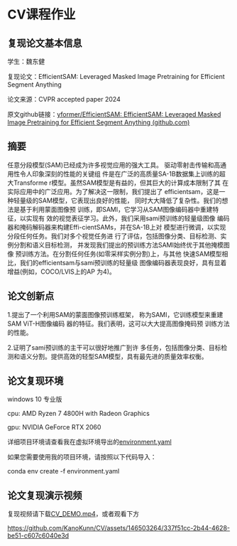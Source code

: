 # CV课程作业

## 复现论文基本信息  

学生：魏东健

复现论文：EfficientSAM: Leveraged Masked Image Pretraining for Efficient Segment Anything

论文来源：CVPR accepted paper 2024 

原文github链接：[yformer/EfficientSAM: EfficientSAM: Leveraged Masked Image Pretraining for Efficient Segment Anything (github.com)](https://github.com/yformer/EfficientSAM?tab=readme-ov-file)

## 摘要

任意分段模型(SAM)已经成为许多视觉应用的强大工具。 驱动零射击传输和高通用性令人印象深刻的性能的关键组 件是在广泛的高质量SA-1B数据集上训练的超大Transforme r模型。虽然SAM模型是有益的，但其巨大的计算成本限制了其 在实际应用中的广泛应用。为了解决这一限制，我们提出了 efficientsam，这是一种轻量级的SAM模型，它表现出良好的性能， 同时大大降低了复杂性。我们的想法是基于利用蒙面图像预 训练，即SAMI，它学习从SAM图像编码器中重建特征，以实现有 效的视觉表征学习。此外，我们采用sami预训练的轻量级图像 编码器和掩码解码器来构建Effi-cientSAMs，并在SA-1B上对 模型进行微调，以实现分段任何任务。我们对多个视觉任务进 行了评估，包括图像分类、目标检测、实例分割和语义目标检测， 并发现我们提出的预训练方法SAMI始终优于其他掩模图像 预训练方法。在分割任何任务(如零采样实例分割)上，与其他 快速SAM模型相比，我们的efficientsam与sami预训练的轻量级 图像编码器表现良好，具有显着增益(例如，COCO/LVIS上的AP 为4)。

## 论文创新点

1.提出了一个利用SAM的蒙面图像预训练框架， 称为SAMI，它训练模型来重建SAM ViT-H图像编码 器的特征。我们表明，这可以大大提高图像掩码预 训练方法的性能。

2.证明了sami预训练的主干可以很好地推广到许 多任务，包括图像分类、目标检测和语义分割。提供高效的轻型SAM模型，具有最先进的质量效率权衡。

## 论文复现环境

windows 10 专业版

cpu: AMD Ryzen 7 4800H with Radeon Graphics

gpu: NVIDIA GeForce RTX 2060

详细项目环境请查看我在虚拟环境导出的[environment.yaml](https://github.com/KanoKunn/CV/blob/main/environment.yaml)

如果您需要使用我的项目环境，请按照以下代码导入：

conda env create -f environment.yaml

## 论文复现演示视频
复现视频请下载[CV_DEMO.mp4](https://github.com/KanoKunn/CV/blob/main/CV_DEMO.mp4)，或者观看下方


https://github.com/KanoKunn/CV/assets/146503264/337f51cc-2b44-4628-be51-c607c6040e3d


